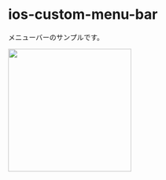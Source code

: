 # ios-custom-menu-bar
メニューバーのサンプルです。

<img src="https://user-images.githubusercontent.com/9479568/56944056-0a45fc00-6b5d-11e9-8790-4692936b7bb7.gif" width="250">

